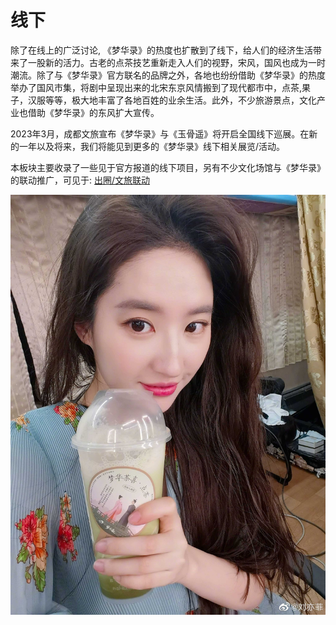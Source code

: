 # 线下

除了在线上的广泛讨论, 《梦华录》的热度也扩散到了线下，给人们的经济生活带来了一股新的活力。古老的点茶技艺重新走入人们的视野，宋风，国风也成为一时潮流。除了与《梦华录》官方联名的品牌之外，各地也纷纷借助《梦华录》的热度举办了国风市集，将剧中呈现出来的北宋东京风情搬到了现代都市中，点茶,果子，汉服等等，极大地丰富了各地百姓的业余生活。此外，不少旅游景点，文化产业也借助《梦华录》的东风扩大宣传。

2023年3月，成都文旅宣布《梦华录》与《玉骨遥》将开启全国线下巡展。在新的一年以及将来，我们将能见到更多的《梦华录》线下相关展览/活动。

本板块主要收录了一些见于官方报道的线下项目，另有不少文化场馆与《梦华录》的联动推广，可见于: [出圈/文旅联动](/discuss/culture.html)

![](/image/xianxi/cover.jpg)
